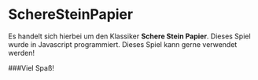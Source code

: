 # SchereSteinPapier

Es handelt sich hierbei um den Klassiker **Schere Stein Papier**. Dieses Spiel wurde in Javascript programmiert.
Dieses Spiel kann gerne verwendet werden!

###Viel Spaß!
